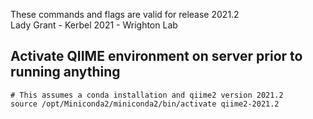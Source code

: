These commands and flags are valid for release 2021.2  
Lady Grant - Kerbel 2021 - Wrighton Lab

## Activate QIIME environment on server prior to running anything
```
# This assumes a conda installation and qiime2 version 2021.2
source /opt/Miniconda2/miniconda2/bin/activate qiime2-2021.2
```

